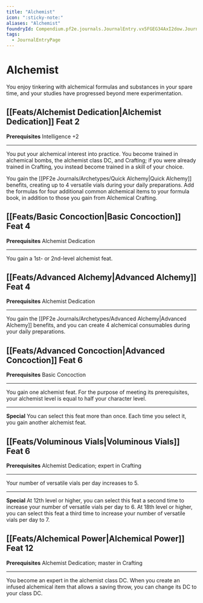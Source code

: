 ```yaml
---
title: "Alchemist"
icon: ":sticky-note:"
aliases: "Alchemist"
foundryId: Compendium.pf2e.journals.JournalEntry.vx5FGEG34AxI2dow.JournalEntryPage.Ux0sa5SUBu616i5k
tags:
  - JournalEntryPage
---
```


# Alchemist
You enjoy tinkering with alchemical formulas and substances in your spare time, and your studies have progressed beyond mere experimentation.

## [[Feats/Alchemist Dedication|Alchemist Dedication]] Feat 2

**Prerequisites** Intelligence +2

* * *

You put your alchemical interest into practice. You become trained in alchemical bombs, the alchemist class DC, and Crafting; if you were already trained in Crafting, you instead become trained in a skill of your choice.

You gain the [[PF2e Journals/Archetypes/Quick Alchemy|Quick Alchemy]] benefits, creating up to 4 versatile vials during your daily preparations. Add the formulas for four additional common alchemical items to your formula book, in addition to those you gain from Alchemical Crafting.

## [[Feats/Basic Concoction|Basic Concoction]] Feat 4

**Prerequisites** Alchemist Dedication

* * *

You gain a 1st- or 2nd-level alchemist feat.

## [[Feats/Advanced Alchemy|Advanced Alchemy]] Feat 4

**Prerequisites** Alchemist Dedication

* * *

You gain the [[PF2e Journals/Archetypes/Advanced Alchemy|Advanced Alchemy]] benefits, and you can create 4 alchemical consumables during your daily preparations.

## [[Feats/Advanced Concoction|Advanced Concoction]] Feat 6

**Prerequisites** Basic Concoction

* * *

You gain one alchemist feat. For the purpose of meeting its prerequisites, your alchemist level is equal to half your character level.

* * *

**Special** You can select this feat more than once. Each time you select it, you gain another alchemist feat.

## [[Feats/Voluminous Vials|Voluminous Vials]] Feat 6

**Prerequisites** Alchemist Dedication; expert in Crafting

* * *

Your number of versatile vials per day increases to 5.

* * *

**Special** At 12th level or higher, you can select this feat a second time to increase your number of versatile vials per day to 6. At 18th level or higher, you can select this feat a third time to increase your number of versatile vials per day to 7.

## [[Feats/Alchemical Power|Alchemical Power]] Feat 12

**Prerequisites** Alchemist Dedication; master in Crafting

* * *

You become an expert in the alchemist class DC. When you create an infused alchemical item that allows a saving throw, you can change its DC to your class DC.